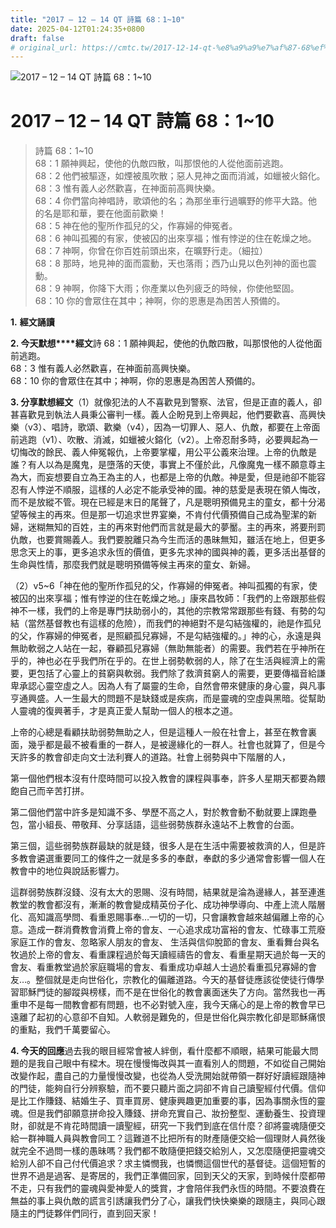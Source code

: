 ```yaml
---
title: "2017 – 12 – 14 QT 詩篇 68：1~10"
date: 2025-04-12T01:24:35+0800
draft: false
# original_url: https://cmtc.tw/2017-12-14-qt-%e8%a9%a9%e7%af%87-68%ef%bc%9a110
---
```


![2017 – 12 – 14 QT 詩篇 68：1~10](/images/qt.jpg   "2017 – 12 – 14 QT 詩篇 68：1~10")

# 2017 – 12 – 14 QT 詩篇 68：1~10

> 詩篇 68：1~10  
> 68：1 願神興起，使他的仇敵四散，叫那恨他的人從他面前逃跑。  
> 68：2 他們被驅逐，如煙被風吹散；惡人見神之面而消滅，如蠟被火鎔化。  
> 68：3 惟有義人必然歡喜，在神面前高興快樂。  
> 68：4 你們當向神唱詩，歌頌他的名；為那坐車行過曠野的修平大路。他的名是耶和華，要在他面前歡樂！  
> 68：5 神在他的聖所作孤兒的父，作寡婦的伸冤者。  
> 68：6 神叫孤獨的有家，使被囚的出來享福；惟有悖逆的住在乾燥之地。  
> 68：7 神啊，你曾在你百姓前頭出來，在曠野行走。（細拉）  
> 68：8 那時，地見神的面而震動，天也落雨；西乃山見以色列神的面也震動。  
> 68：9 神啊，你降下大雨；你產業以色列疲乏的時候，你使他堅固。  
> 68：10 你的會眾住在其中；神啊，你的恩惠是為困苦人預備的。

**1.** **經文誦讀**

**2. 今天默想****經文**詩 68：1 願神興起，使他的仇敵四散，叫那恨他的人從他面前逃跑。  
68：3 惟有義人必然歡喜，在神面前高興快樂。  
68：10 你的會眾住在其中；神啊，你的恩惠是為困苦人預備的。

**3. 分享默想經文**（1）就像犯法的人不喜歡見到警察、法官，但是正直的義人，卻甚喜歡見到執法人員秉公審判一樣。義人企盼見到上帝興起，他們要歡喜、高興快樂（v3）、唱詩，歌頌、歡樂（v4），因為一切罪人、惡人、仇敵，都要在上帝面前逃跑（v1）、吹散、消滅，如蠟被火鎔化（v2）。上帝忍耐多時，必要興起為一切悔改的餘民、義人伸冤報仇，上帝要掌權，用公平公義來治理。上帝的仇敵是誰？有人以為是魔鬼，是墮落的天使，事實上不僅於此，凡像魔鬼一樣不願意尊主為大，而妄想要自立為王為主的人，也都是上帝的仇敵。神是愛，但是祂卻不能容忍有人悖逆不順服，這樣的人必定不能承受神的國。神的慈愛是表現在領人悔改，而不是放縱不管。現在已經是末日的尾聲了，凡是聰明預備見主的童女，都十分渴望等候主的再來。但是那一切追求世界宴樂，不肯付代價預備自己成為聖潔的新婦，迷糊無知的百姓，主的再來對他們而言就是最大的夢靨。主的再來，將要刑罰仇敵，也要賞賜義人。我們要脫離只為今生而活的愚昧無知，雖活在地上，但更多思念天上的事，更多追求永恆的價值，更多先求神的國與神的義，更多活出基督的生命與性情，那麼我們就是聰明預備等候主再來的童女、新婦。

（2）v5~6「神在他的聖所作孤兒的父，作寡婦的伸冤者。神叫孤獨的有家，使被囚的出來享福；惟有悖逆的住在乾燥之地。」康來昌牧師：「我們的上帝跟那些假神不一樣，我們的上帝是專門扶助弱小的，其他的宗教常常跟那些有錢、有勢的勾結（當然基督教也有這樣的危險），而我們的神絕對不是勾結強權的，祂是作孤兒的父，作寡婦的伸冤者，是照顧孤兒寡婦，不是勾結強權的。」神的心，永遠是與無助軟弱之人站在一起，眷顧孤兒寡婦（無助無能者）的需要。我們若在乎神所在乎的，神也必在乎我們所在乎的。在世上弱勢軟弱的人，除了在生活與經濟上的需要，更包括了心靈上的貧窮與軟弱。我們除了救濟貧窮人的需要，更要傳福音給謙卑承認心靈空虛之人。因為人有了屬靈的生命，自然會帶來健康的身心靈，與凡事亨通興盛。人一生最大的問題不是缺錢或是疾病，而是靈魂的空虛與黑暗。從幫助人靈魂的復興著手，才是真正愛人幫助一個人的根本之道。

上帝的心總是看顧扶助弱勢無助之人，但是這種人一般在社會上，甚至在教會裏面，幾乎都是最不被看重的一群人，是被邊緣化的一群人。社會也就算了，但是今天許多的教會卻走向文士法利賽人的道路。社會上弱勢與中下階層的人，

第一個他們根本沒有什麼時間可以投入教會的課程與事奉，許多人星期天都要為餵飽自己而辛苦打拼。

第二個他們當中許多是知識不多、學歷不高之人，對於教會動不動就要上課跑壘包，當小組長、帶敬拜、分享話語，這些弱勢族群永遠站不上教會的台面。

第三個，這些弱勢族群最缺的就是錢，很多人是在生活中需要被救濟的人，但是許多教會遴選重要同工的條件之一就是多多的奉獻，奉獻的多少通常會影響一個人在教會中的地位與說話影響力。

這群弱勢族群沒錢、沒有太大的恩賜、沒有時間，結果就是淪為邊緣人，甚至連進教堂的教會都沒有，漸漸的教會變成精英份子化、成功神學導向、中產上流人階層化、高知識高學問、看重恩賜事奉…一切的一切，只會讓教會越來越偏離上帝的心意。造成一群消費教會消費上帝的會友、一心追求成功富裕的會友、忙碌事工荒廢家庭工作的會友、忽略家人朋友的會友、 生活與信仰脫節的會友、重看舞台與名牧過於上帝的會友、看重課程過於每天讀經禱告的會友、看重星期天過於每一天的會友、看重教堂過於家庭職場的會友、看重成功卓越人士過於看重孤兒寡婦的會友…。整個就是走向世俗化，宗教化的偏離道路。今天的基督徒應該從使徒行傳學習耶穌門徒的腳蹤與榜樣，而不是在世俗化的教會裏面迷失了方向。當然我也一再重申不是每一間教會都有問題，也不必對號入座，我今天痛心的是上帝的教會早已遠離了起初的心意卻不自知。人軟弱是難免的，但是世俗化與宗教化卻是耶穌痛恨的重點，我們千萬要留心。

**4. 今天的回應**過去我的眼目經常會被人絆倒，看什麼都不順眼，結果可能最大問題的是我自己眼中有樑木。現在慢慢悔改與其一直看別人的問題，不如從自己開始改變作起，盡自己的力量慢慢改變，也從為人受洗開始就帶領一群好好讀經跟隨神的門徒，能夠自行分辨察驗，而不要只聽片面之詞卻不肯自己讀聖經付代價。信仰是比工作賺錢、結婚生子、買車買房、健康興趣更加重要的事，因為事關永恆的靈魂。但是我們卻願意拼命投入賺錢、拼命充實自己、妝扮整型、運動養生、投資理財，卻就是不肯花時間讀一讀聖經，研究一下我們到底在信什麼？卻將靈魂隨便交給一群神職人員與教會同工？這難道不比把所有的財產隨便交給一個理財人員然後就完全不過問一樣的愚昧嗎？我們都不敢隨便把錢交給別人，又怎麼隨便把靈魂交給別人卻不自己付代價追求？求主憐憫我，也憐憫這個世代的基督徒。這個短暫的世界不過是過客、是寄居的，我們正準備回家，回到天父的天家，到時候什麼都帶不走，只有我們的靈魂與愛神愛人的獎賞，才會陪伴我們永恆的時間。不要浪費在無益的事上與仇敵的謊言引誘讓我們分了心，讓我們快快樂樂的跟隨主，與同心跟隨主的門徒夥伴們同行，直到回天家！